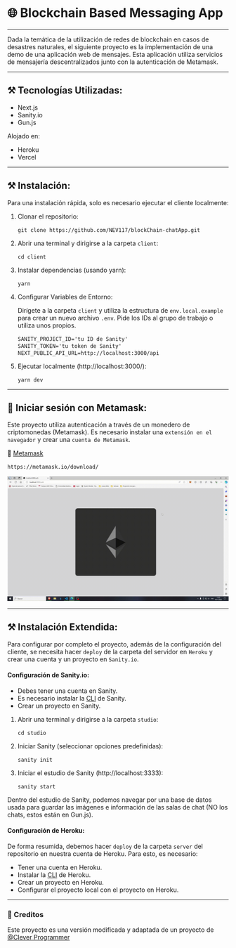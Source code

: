 # 🌐 Blockchain Based Messaging App

---

Dada la temática de la utilización de redes de blockchain en casos de desastres naturales, el siguiente proyecto es la implementación de una demo de una aplicación web de mensajes. Esta aplicación utiliza servicios de mensajería descentralizados junto con la autenticación de Metamask.

---
## ⚒ Tecnologías Utilizadas:

- Next.js
- Sanity.io
- Gun.js

Alojado en:
- Heroku
- Vercel

---

## ⚒ Instalación:

Para una instalación rápida, solo es necesario ejecutar el cliente localmente:

1. Clonar el repositorio:
    ```
    git clone https://github.com/NEV117/blockChain-chatApp.git
    ```

2. Abrir una terminal y dirigirse a la carpeta `client`:
    ```
    cd client
    ```

3. Instalar dependencias (usando yarn):
    ```
    yarn
    ```

4. Configurar Variables de Entorno:

    Dirígete a la carpeta `client` y utiliza la estructura de `env.local.example` para crear un nuevo archivo `.env`. Pide los IDs al grupo de trabajo o utiliza unos propios.

    ```
    SANITY_PROJECT_ID='tu ID de Sanity'
    SANITY_TOKEN='tu token de Sanity'
    NEXT_PUBLIC_API_URL=http://localhost:3000/api
    ```

5. Ejecutar localmente (http://localhost:3000/):
    ```
    yarn dev
    ```

---

## 🦊 Iniciar sesión con Metamask:

Este proyecto utiliza autenticación a través de un monedero de criptomonedas (Metamask). Es necesario instalar una `extensión en el navegador` y crear una `cuenta de Metamask`.

🦊 [Metamask](https://metamask.io/download/)

    https://metamask.io/download/

<p align="center">
    <img  src="documentation/readmeImg/Metamask-Login2.gif">
</p>

---

## ⚒ Instalación Extendida:

Para configurar por completo el proyecto, además de la configuración del cliente, se necesita hacer `deploy` de la carpeta del servidor en `Heroku` y crear una cuenta y un proyecto en `Sanity.io`.

#### Configuración de Sanity.io:

- Debes tener una cuenta en Sanity.
- Es necesario instalar la [CLI](https://www.sanity.io/docs/cli) de Sanity.
- Crear un proyecto en Sanity.

1. Abrir una terminal y dirigirse a la carpeta `studio`:
    ```
    cd studio
    ```

2. Iniciar Sanity (seleccionar opciones predefinidas):
    ```
    sanity init
    ```

3. Iniciar el estudio de Sanity (http://localhost:3333):
    ```
    sanity start
    ```

Dentro del estudio de Sanity, podemos navegar por una base de datos usada para guardar las imágenes e información de las salas de chat (NO los chats, estos están en Gun.js).

#### Configuración de Heroku:

De forma resumida, debemos hacer `deploy` de la carpeta `server` del repositorio en nuestra cuenta de Heroku. Para esto, es necesario:

- Tener una cuenta en Heroku.
- Instalar la [CLI](https://devcenter.heroku.com/articles/heroku-cli) de Heroku.
- Crear un proyecto en Heroku.
- Configurar el proyecto local con el proyecto en Heroku.

---
### 🧾 Creditos 
<p align="left">
  Este proyecto es una versión modificada y adaptada de un proyecto de  <a href="https://www.youtube.com/@CleverProgrammer">@Clever Programmer</a>
</p>
